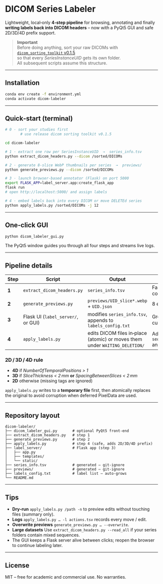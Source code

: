 # DICOM Series Labeler

Lightweight, local‑only **4‑step pipeline** for browsing, annotating and finally
**writing labels back into DICOM headers** – now with a PyQt5 GUI and safe
2D/3D/4D prefix support.

> **Important**  
> Before doing anything, sort your raw DICOMs with  
> [`dicom_sorting_toolkit` v0.1.5](https://github.com/navalpablo/dicom_sorting_toolkit)  
> so that every *SeriesInstanceUID* gets its own folder.  
> All subsequent scripts assume this structure.

---

## Installation

```bash
conda env create -f environment.yml        
conda activate dicom-labeler

```

---

## Quick‑start (terminal)

```bash
# 0 · sort your studies first
       # use release dicom sorting toolkit v0.1.5

cd dicom-labeler

# 1 · extract one row per SeriesInstanceUID  →  series_info.tsv
python extract_dicom_headers.py --dicom /sorted/DICOMs

# 2 · generate 8‑slice WebP thumbnails per series  →  previews/
python generate_previews.py --dicom /sorted/DICOMs

# 3 · launch browser‑based annotator (Flask) on port 5000
export FLASK_APP=label_server.app:create_flask_app
flask run
# open http://localhost:5000/ and assign labels

# 4 · embed labels back into every DICOM or move DELETEd series
python apply_labels.py /sorted/DICOMs -j 12
```

---

## One‑click GUI

```bash
python dicom_labeler_gui.py
```

The PyQt5 window guides you through all four steps and streams live logs.

---

## Pipeline details

| Step | Script | Output | Notes |
|------|--------|--------|-------|
| **1** | `extract_dicom_headers.py` | `series_info.tsv` | Fast header sweep, preserves existing Annotation column, infers plane orientation |
| **2** | `generate_previews.py` | `previews/UID_slice*.webp` + `UID.json` | 8 evenly‑spaced slices, intensity‑windowed |
| **3** | Flask UI (`label_server/`, or GUI) | modifies `series_info.tsv`, appends to `labels_config.txt` | Groups series by StudyUID; dropdown remembers custom labels |
| **4** | `apply_labels.py` | edits DICOM files in‑place (atomic) or moves them under `WAITING_DELETION/` | Adds prefix `seq_{annotation}_acq_{2D/3D/4D}_plane_{plane}___` and keeps total length ≤ 64 bytes |

### 2D / 3D / 4D rule

* **4D** if *NumberOfTemporalPositions > 1*  
* **3D** if *SliceThickness < 2 mm* **or** *SpacingBetweenSlices < 2 mm*  
* **2D** otherwise (missing tags are ignored)

`apply_labels.py` writes to a **temporary file** first, then atomically
replaces the original to avoid corruption when deferred PixelData are used.

---

## Repository layout

```
dicom-labeler/
├── dicom_labeler_gui.py       # optional PyQt5 front‑end
├── extract_dicom_headers.py   # step 1
├── generate_previews.py       # step 2
├── apply_labels.py            # step 4 (safe, adds 2D/3D/4D prefix)
├── label_server/              # Flask app (step 3)
│   ├── app.py
│   ├── templates/
│   └── static/
├── series_info.tsv            # generated – git‑ignore
├── previews/                  # generated – git‑ignore
├── labels_config.txt          # label list – auto‑grows
└── README.md
```

---

## Tips

* **Dry‑run** `apply_labels.py /path -n` to preview edits without touching
  files (summary only).
* **Logs** `apply_labels.py … -l actions.tsv` records every move / edit.
* **Overwrite previews** `generate_previews.py … --overwrite`.
* **Large datasets** Use `extract_dicom_headers.py --read_all` if your
  series folders contain mixed sequences.
* The GUI keeps a Flask server alive between clicks; reopen the browser
  to continue labeling later.

---

## License

MIT – free for academic and commercial use.  No warranties.
